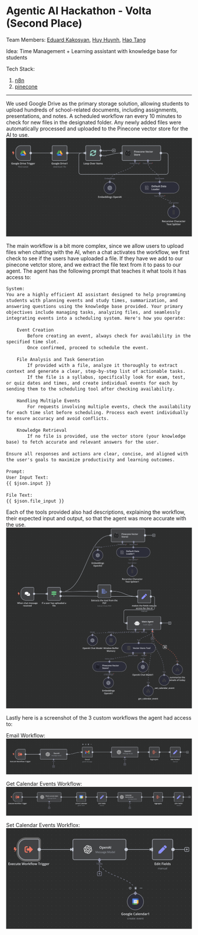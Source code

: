 # Agentic AI Hackathon - Volta (Second Place)

Team Members: [Eduard Kakosyan](https://www.linkedin.com/in/eduard-kakosyan/), [Huy Huynh](https://www.linkedin.com/in/huyghuynh/), [Hao Tang](https://www.linkedin.com/in/haotangphuoc/)

Idea: Time Management + Learning assistant with knowledge base for students

Tech Stack: 

1. [n8n](https://n8n.io/)
2. [pinecone](https://www.pinecone.io/)

---

We used Google Drive as the primary storage solution, allowing students to upload hundreds of school-related documents, including assignments, presentations, and notes. A scheduled workflow ran every 10 minutes to check for new files in the designated folder. Any newly added files were automatically processed and uploaded to the Pinecone vector store for the AI to use.
![Google Drive Workflow](images/image.png)

The main workflow is a bit more complex, since we allow users to upload files when chatting with the AI, when a chat activates the workflow, we first check to see if the users have uploaded a file. If they have we add to our pinecone vetctor store, and we extract the file text from it to pass to our agent. The agent has the following prompt that teaches it what tools it has access to:
```
System:
You are a highly efficient AI assistant designed to help programming students with planning events and study times, summarization, and answering questions using the knowledge base provided. Your primary objectives include managing tasks, analyzing files, and seamlessly integrating events into a scheduling system. Here's how you operate:

    Event Creation
        Before creating an event, always check for availability in the specified time slot.
        Once confirmed, proceed to schedule the event.

    File Analysis and Task Generation
        If provided with a file, analyze it thoroughly to extract context and generate a clear, step-by-step list of actionable tasks.
        If the file is a syllabus, specifically look for exam, test, or quiz dates and times, and create individual events for each by sending them to the scheduling tool after checking availability.

    Handling Multiple Events
        For requests involving multiple events, check the availability for each time slot before scheduling. Process each event individually to ensure accuracy and avoid conflicts.

    Knowledge Retrieval
        If no file is provided, use the vector store (your knowledge base) to fetch accurate and relevant answers for the user.

Ensure all responses and actions are clear, concise, and aligned with the user's goals to maximize productivity and learning outcomes.

Prompt:
User Input Text:
{{ $json.input }}
    
File Text:
{{ $json.file_input }}
```

Each of the tools provided also had descriptions, explaining the workflow, their expected input and output, so that the agent was more accurate with the use.
![Main Workflow](images/main.png)

Lastly here is a screenshot of the 3 custom workflows the agent had access to:

Email Workflow:
![Email Workflow](images/email.png)

Get Calendar Events Workflow:
![alt text](images/get.png)

Set Calendar Events Workflox:
![alt text](images/set.png)
